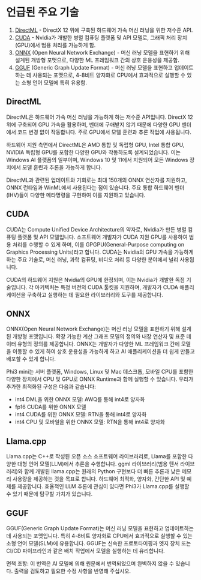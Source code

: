 # 언급된 주요 기술

1. [DirectML](https://learn.microsoft.com/windows/ai/directml/dml?WT.mc_id=aiml-138114-kinfeylo) - DirectX 12 위에 구축된 하드웨어 가속 머신 러닝을 위한 저수준 API.
2. [CUDA](https://blogs.nvidia.com/blog/what-is-cuda-2/) - Nvidia가 개발한 병렬 컴퓨팅 플랫폼 및 API 모델로, 그래픽 처리 장치(GPU)에서 범용 처리를 가능하게 함.
3. [ONNX](https://onnx.ai/) (Open Neural Network Exchange) - 머신 러닝 모델을 표현하기 위해 설계된 개방형 포맷으로, 다양한 ML 프레임워크 간의 상호 운용성을 제공함.
4. [GGUF](https://github.com/ggerganov/ggml/blob/master/docs/gguf.md) (Generic Graph Update Format) - 머신 러닝 모델을 표현하고 업데이트하는 데 사용되는 포맷으로, 4-8비트 양자화로 CPU에서 효과적으로 실행할 수 있는 소형 언어 모델에 특히 유용함.

## DirectML

DirectML은 하드웨어 가속 머신 러닝을 가능하게 하는 저수준 API입니다. DirectX 12 위에 구축되어 GPU 가속을 활용하며, 벤더에 구애받지 않기 때문에 다양한 GPU 벤더에서 코드 변경 없이 작동합니다. 주로 GPU에서 모델 훈련과 추론 작업에 사용됩니다.

하드웨어 지원 측면에서 DirectML은 AMD 통합 및 독립형 GPU, Intel 통합 GPU, NVIDIA 독립형 GPU를 포함한 다양한 GPU와 작동하도록 설계되었습니다. 이는 Windows AI 플랫폼의 일부이며, Windows 10 및 11에서 지원되어 모든 Windows 장치에서 모델 훈련과 추론을 가능하게 합니다.

DirectML과 관련된 업데이트와 기회로는 최대 150개의 ONNX 연산자를 지원하고, ONNX 런타임과 WinML에서 사용된다는 점이 있습니다. 주요 통합 하드웨어 벤더(IHV)들이 다양한 메타명령을 구현하여 이를 지원하고 있습니다.

## CUDA

CUDA는 Compute Unified Device Architecture의 약자로, Nvidia가 만든 병렬 컴퓨팅 플랫폼 및 API 모델입니다. 소프트웨어 개발자가 CUDA 지원 GPU를 사용하여 범용 처리를 수행할 수 있게 하며, 이를 GPGPU(General-Purpose computing on Graphics Processing Units)라고 합니다. CUDA는 Nvidia의 GPU 가속을 가능하게 하는 주요 기술로, 머신 러닝, 과학 컴퓨팅, 비디오 처리 등 다양한 분야에서 널리 사용됩니다.

CUDA의 하드웨어 지원은 Nvidia의 GPU에 한정되며, 이는 Nvidia가 개발한 독점 기술입니다. 각 아키텍처는 특정 버전의 CUDA 툴킷을 지원하며, 개발자가 CUDA 애플리케이션을 구축하고 실행하는 데 필요한 라이브러리와 도구를 제공합니다.

## ONNX

ONNX(Open Neural Network Exchange)는 머신 러닝 모델을 표현하기 위해 설계된 개방형 포맷입니다. 확장 가능한 계산 그래프 모델의 정의와 내장 연산자 및 표준 데이터 유형의 정의를 제공합니다. ONNX는 개발자가 다양한 ML 프레임워크 간에 모델을 이동할 수 있게 하여 상호 운용성을 가능하게 하고 AI 애플리케이션을 더 쉽게 만들고 배포할 수 있게 합니다.

Phi3 mini는 서버 플랫폼, Windows, Linux 및 Mac 데스크톱, 모바일 CPU를 포함한 다양한 장치에서 CPU 및 GPU로 ONNX Runtime과 함께 실행할 수 있습니다. 우리가 추가한 최적화된 구성은 다음과 같습니다:

- int4 DML을 위한 ONNX 모델: AWQ를 통해 int4로 양자화
- fp16 CUDA를 위한 ONNX 모델
- int4 CUDA를 위한 ONNX 모델: RTN을 통해 int4로 양자화
- int4 CPU 및 모바일을 위한 ONNX 모델: RTN을 통해 int4로 양자화

## Llama.cpp

Llama.cpp는 C++로 작성된 오픈 소스 소프트웨어 라이브러리로, Llama를 포함한 다양한 대형 언어 모델(LLM)에서 추론을 수행합니다. ggml 라이브러리(범용 텐서 라이브러리)와 함께 개발된 llama.cpp는 원래의 Python 구현보다 더 빠른 추론과 낮은 메모리 사용량을 제공하는 것을 목표로 합니다. 하드웨어 최적화, 양자화, 간단한 API 및 예제를 제공합니다. 효율적인 LLM 추론에 관심이 있다면 Phi3가 Llama.cpp를 실행할 수 있기 때문에 탐구할 가치가 있습니다.

## GGUF

GGUF(Generic Graph Update Format)는 머신 러닝 모델을 표현하고 업데이트하는 데 사용되는 포맷입니다. 특히 4-8비트 양자화로 CPU에서 효과적으로 실행할 수 있는 소형 언어 모델(SLM)에 유용합니다. GGUF는 신속한 프로토타이핑과 엣지 장치 또는 CI/CD 파이프라인과 같은 배치 작업에서 모델을 실행하는 데 유리합니다.

면책 조항: 이 번역은 AI 모델에 의해 원문에서 번역되었으며 완벽하지 않을 수 있습니다. 
출력을 검토하고 필요한 수정 사항을 반영해 주십시오.